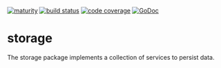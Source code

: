 [![maturity](https://img.shields.io/badge/status-stable-brightgreen.svg)](https://github.com/the-anna-project/storage) [![build status](https://travis-ci.org/the-anna-project/storage.svg?branch=master)](https://travis-ci.org/the-anna-project/storage) [![code coverage](https://codecov.io/github/the-anna-project/storage/coverage.svg?branch=master)](https://codecov.io/github/the-anna-project/storage?branch=master) [![GoDoc](https://godoc.org/github.com/the-anna-project/storage?status.svg)](http://godoc.org/github.com/the-anna-project/storage)

# storage
The storage package implements a collection of services to persist data.
